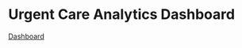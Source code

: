 # Urgent Care Analytics Dashboard

[Dashboard](https://public.tableau.com/app/profile/abderrahmane.chabani/viz/EmergencyRoomDashbord/Dashboard1?publish=yes)
